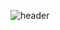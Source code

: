 ![header](https://capsule-render.vercel.app/api?type=waving&color=gradient&height=100&section=header&text=welcome&fontSize=40&fontColor=#000000)

